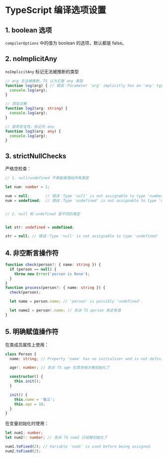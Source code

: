 # TypeScript 编译选项设置

## 1. boolean 选项

`compilerOptions` 中的值为 boolean 的选项，默认都是 false。

## 2. noImplicitAny

`noImplicitAny` 标记无法被推断的类型

```typescript
// arg 无法被推断，TS 认为它是 any 类型
function log(arg) { // 错误：Parameter 'arg' implicitly has an 'any' type.
  console.log(arg);
}

// 添加注解
function log2(arg: string) {
  console.log(arg);
}

// 放弃安全性，标记为 any
function log3(arg: any) {
  console.log(arg);
}
```

## 3. strictNullChecks

严格空检查：

```typescript
// 1. null/undefined 不再能赋值给所有类型

let num: number = 1;

num = null;       // 错误：Type 'null' is not assignable to type 'number'.
num = undefined;  // 错误：Type 'undefined' is not assignable to type 'number'.


// 2. null 和 undefined 是不同的类型


let str: undefined = undefined;

str = null; // 错误：Type 'null' is not assignable to type 'undefined'
```

## 4. 非空断言操作符

```typescript
function check(person?: { name: string }) {
  if (person == null) {
    throw new Error('person is None');
  }
}
function process(person?: { name: string }) {
  check(person);

  let name = person.name; // 'person' is possibly 'undefined'.

  let name2 = person!.name; // 告诉 TS person 肯定有值
}
```

## 5. 明确赋值操作符

在类成员属性上使用：

```typescript
class Person {
  name: string; // Property 'name' has no initializer and is not definitely assigned in the constructor.

  age!: number; // 告诉 TS age 在其他地方被初始化了

  constructor() {
    this.init();
  }

  init() {
    this.name = '张三';
    this.age = 18;
  }
}
```

在变量初始化时使用：

```typescript
let num1: number;
let num2!: number; // 告诉 TS num2 已经被初始化了

num1.toFixed(2); // Variable 'num1' is used before being assigned.
num2.toFixed(2);
```